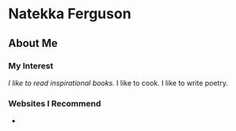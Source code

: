 # Natekka Ferguson

## About Me


### My Interest
_I like to read inspirational books_.
I like to cook.
I like to write poetry.

### Websites I Recommend
* 

